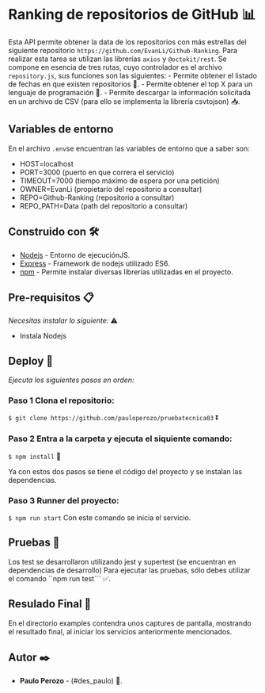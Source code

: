 # Ranking de repositorios de GitHub 📊

Esta API permite obtener la data de los repositorios con más estrellas del siguiente repositorio ``https://github.com/EvanLi/Github-Ranking``.
Para realizar esta tarea se utilizan las librerías ``axios`` y ``@octokit/rest``.
Se compone en esencia de tres rutas, cuyo controlador es el archivo ``repository.js``, sus funciones son las siguientes:
    - Permite obtener el listado de fechas en que existen repositorios 📅.
    - Permite obtener el top X para un lenguaje de programación 🌟.
    - Permite descargar la información solicitada en un archivo de CSV (para ello se implementa la librería csvtojson) 📥.

## Variables de entorno
En el archivo ``.env``se encuentran las variables de entorno que a saber son:

  * HOST=localhost
  * PORT=3000 (puerto en que correra el servicio)
  * TIMEOUT=7000 (tiempo máximo de espera por una petición)
  * OWNER=EvanLi (propietario del repositorio a consultar)
  * REPO=Github-Ranking (repositorio a consultar)
  * REPO_PATH=Data (path del repositorio a consultar)


## Construido con 🛠️

* [Nodejs](https://nodejs.org) - Entorno de ejecuciónJS.
* [Express](https://expressjs.com/es/) - Framework de nodejs utilizado ES6.
* [npm](https://www.npmjs.com/) - Permite instalar diversas librerías utilizadas en el proyecto.

## Pre-requisitos 📋

_Necesitas instalar lo siguiente:_ ⚠️

* Instala Nodejs

## Deploy 🚀
_Ejecuta los siguientes pasos en orden:_

### Paso 1 Clona el repositorio: 

  ```$ git clone https://github.com/pauloperozo/pruebatecnica03``` ⏬

### Paso 2 Entra a la carpeta y ejecuta el siquiente comando: 

  ```$ npm install``` 📂	

Ya con estos dos pasos se tiene el código del proyecto y se instalan las dependencias.

### Paso 3 Runner del proyecto:

   ```$ npm run start``` 
Con este comando se inicia el servicio.


## Pruebas 🚥

Los test se desarrollaron utilizando jest y supertest (se encuentran en dependencias de desarrollo)
Para ejecutar las pruebas, sólo debes utilizar el comando ``npm run test``` ✅.

## Resulado Final 🚥

En el directorio examples contendra unos captures de pantalla, mostrando el resultado final, al iniciar los servicios anteriormente mencionados.

## Autor ✒️

* **Paulo Perozo** - (#des_paulo) 👤.